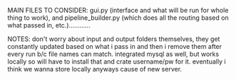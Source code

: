 MAIN FILES TO CONSIDER: gui.py (interface and what will be run for whole thing to work), and pipeline_builder.py (which does all the routing based on what passed in, etc.)............

NOTES:
don't worry about input and output folders themselves, they get constantly updated based on what i pass in and then i remove them after every run b/c file names can match. 
integrated mysql as well, but works locally so will have to install that and crate username/pw for it. eventually i think we wanna store locally anyways cause of new server. 
